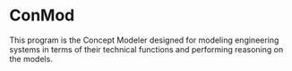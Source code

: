 # ConMod

This program is the Concept Modeler designed for modeling engineering systems in terms of their technical functions and performing reasoning on the models. 

